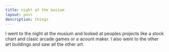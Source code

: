 ```yaml
---
title: night at the musium
layout: post
description: things
---
```

I went to the night at the musium and looked at peoples projects like a stock chart and clasic arcade games or a acount maker. I also went to the other art buildings and saw all the other art.